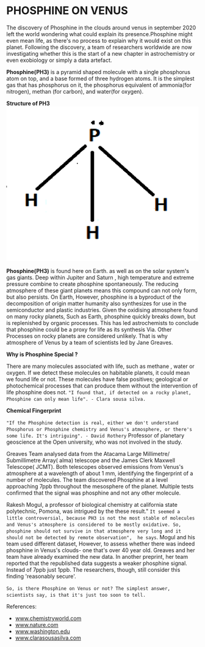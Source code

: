 														
# PHOSPHINE ON VENUS

The discovery of Phosphine in the clouds around venus in september 2020 left the world wondering what could explain its presence.Phosphine might even mean life, as there's no process to explain why it would exist on this planet. Following the discovery, a team of researchers worldwide are now investigating whether this is the start of a new chapter in astrochemistry or even exobiology or simply a data artefact.

**Phosphine(PH3)** is a pyramid shaped molecule with a single phosphorus atom on top, and a base formed of three hydrogen atoms. It is the simplest gas that has phosphorus on it, the phosphorus equivalent of ammonia(for nitrogen), methan (for carbon), and water(for oxygen).

**Structure of PH3**
![](images/ph3.PNG)

			 	
**Phosphine(PH3)** is found here on Earth. as well as on the solar system's gas giants. Deep within Jupiter and Saturn , high temperature and extreme pressure combine to create phosphine spontaneously. The reducing atmosphere of these giant  planets means this compound can not only form, but also persists. On Earth, However, phosphine is  a byproduct of the decomposition of origin matter humanity also synthesizes for use in the semiconductor and plastic industries. Given the oxidising atmosphere found on many rocky planets, Such as Earth, phosphine quickly breaks down, but is replenished by organic processes. This has led astrochemists to conclude that phosphine could be a proxy for life as its synthesis Via. Other Processes on rocky planets are considered unlikely. That is why atmosphere of Venus by a team of scientists led by Jane Greaves.  

**Why is Phosphine Special ?**

There are many molecules associated with life, such as methane , water or oxygen. If we detect these molecules on habitable planets, it could mean we found life or not. These molecules have false positives; geological or photochemical processes that can produce them without the intervention of life phosphine does not. `"I found that, if detected on a rocky planet, Phosphine can only mean life". - Clara sousa silva.`

**Chemical Fingerprint**

`"If the Phosphine detection is real, either we don't understand Phosphorus or Phosphine chemistry and Venus's atmosphere, or there's some life. It's intriguing". - David Rothery`  Professor of planetary geoscience at the Open university, who was not involved in the study.

Greaves Team analysed data from the Atacama Large Millimetre/ Submillimetre Array( alma) telescope and the James Clerk Maxwell Telescope( JCMT). Both telescopes observed emissions from Venus's atmosphere at a wavelength of about 1 mm, identifying  the fingerprint of a number of molecules. The team discovered Phosphine at a level approaching 7ppb throughout the mesosphere of the planet. Multiple tests confirmed that the signal was phosphine and not any other molecule.

Rakesh Mogul, a professor of biological chemistry at california state polytechnic, Pomona, was intrigued by the these result." `It seemed a little controversial, because PH3 is not the most stable of molecules and Venus's atmosphere is considered to be mostly oxidative. So, phosphine should not survive in that atmosphere very long and it should not be detected by remote observation",  he says`. Mogul and his team used different dataset, However, to assess whether there was indeed phosphine in Venus's clouds- one that's over 40 year old.
Greaves and her team have already examined the new data. In another preprint, her team reported that the republished data      suggests a weaker phosphine signal. Instead of 7ppb just 1ppb. The researchers, though, still consider this finding 'reasonably secure'.

`So, is there Phosphine on Venus or not? The simplest answer, scientists say, is that it's just too soon to tell.`


References:

* www.chemistryworld.com 
* www.nature.com 
* www.washington.edu
* www.clarasousasilva.com

       


